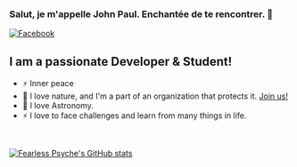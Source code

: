 ### Salut, je m'appelle John Paul. Enchantée de te rencontrer. 👋


[![Facebook](https://img.shields.io/badge/Facebook-1877F2?style=for-the-badge&logo=facebook&logoColor=white)](https://facebook.com/fearlesspsyche)

## I am a passionate Developer & Student!

- ⚡ Inner peace
- 🌱 I love nature, and I'm a part of an organization that protects it. [Join us!][youthforourplanet]
- 🔭 I love Astronomy.
- ⚡ I love to face challenges and learn from many things in life.


<br />

[![Fearless Psyche's GitHub stats](https://github-readme-stats.vercel.app/api?username=Fearlesspsyche)](https://github.com/Fearlesspsyche/github-readme-stats)

<br />



[website]: https://codeSTACKr.com
[youthforourplanet]: https://youthforourplanet.com

